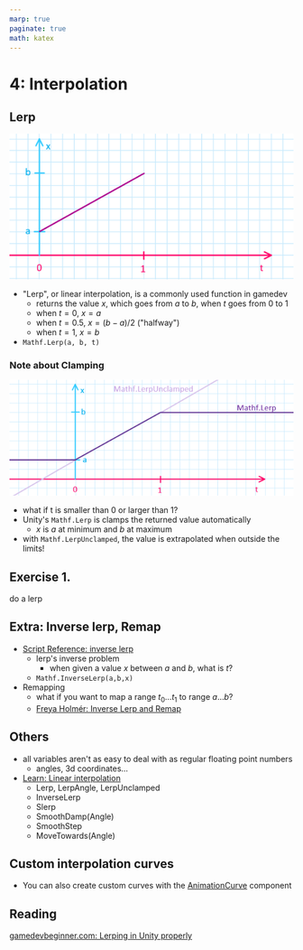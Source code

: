 ```yaml
---
marp: true
paginate: true
math: katex
---
```

<!-- headingDivider: 3 -->
<!-- class: default -->
# 4: Interpolation

## Lerp

  ![](imgs/lerp.png)
  * "Lerp", or  linear interpolation, is a commonly used function in gamedev
    * returns the value $x$, which goes from $a$ to $b$, when $t$ goes from $0$ to $1$
    * when $t = 0$, $x = a$
    * when $t = 0.5$, $x = (b - a) / 2$ ("halfway")
    * when $t = 1$, $x = b$
  * `Mathf.Lerp(a, b, t)`


### Note about Clamping

![](imgs/lerp-unclamped.png)

* what if t is smaller than 0 or larger than 1?
* Unity's `Mathf.Lerp` is clamps the returned value automatically
  * $x$ is $a$ at minimum and $b$ at maximum
* with `Mathf.LerpUnclamped`, the value is extrapolated when outside the limits!

## Exercise 1.

do a lerp

## Extra: Inverse lerp, Remap
<!-- _backgroundColor: pink -->
* [Script Reference: inverse lerp](https://docs.unity3d.com/ScriptReference/Mathf.InverseLerp.html)
  * lerp's inverse problem
    * when given a value $x$ between $a$ and $b$, what is $t$?  
  * `Mathf.InverseLerp(a,b,x)`
* Remapping
  * what if you want to map a range $t_0 \dots t_1$ to range $a \dots b$?
  * [Freya Holmér: Inverse Lerp and Remap](https://www.gamedev.net/articles/programming/general-and-gameplay-programming/inverse-lerp-a-super-useful-yet-often-overlooked-function-r5230/)




## Others

* all variables aren't as easy to deal with as regular floating point numbers
  * angles, 3d coordinates...
* [Learn: Linear interpolation](https://learn.unity.com/tutorial/linear-interpolation?uv=2019.3&courseId=5c61706dedbc2a324a9b022d&projectId=5c8920b4edbc2a113b6bc26a#5c8a48bdedbc2a001f47cef6)
    * Lerp, LerpAngle, LerpUnclamped
    * InverseLerp
    * Slerp
    * SmoothDamp(Angle)
    * SmoothStep
    * MoveTowards(Angle)



## Custom interpolation curves

* You can also create custom curves with the [AnimationCurve](../unity-cookbook/animation-curve.md) component



## Reading

[gamedevbeginner.com: Lerping in Unity properly](https://gamedevbeginner.com/the-right-way-to-lerp-in-unity-with-examples/#lerp_vector3)
